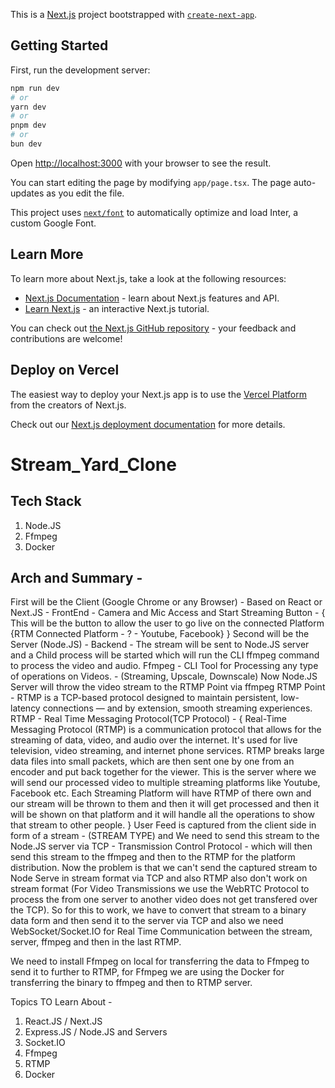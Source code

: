 This is a [Next.js](https://nextjs.org/) project bootstrapped with [`create-next-app`](https://github.com/vercel/next.js/tree/canary/packages/create-next-app).

## Getting Started

First, run the development server:

```bash
npm run dev
# or
yarn dev
# or
pnpm dev
# or
bun dev
```

Open [http://localhost:3000](http://localhost:3000) with your browser to see the result.

You can start editing the page by modifying `app/page.tsx`. The page auto-updates as you edit the file.

This project uses [`next/font`](https://nextjs.org/docs/basic-features/font-optimization) to automatically optimize and load Inter, a custom Google Font.

## Learn More

To learn more about Next.js, take a look at the following resources:

- [Next.js Documentation](https://nextjs.org/docs) - learn about Next.js features and API.
- [Learn Next.js](https://nextjs.org/learn) - an interactive Next.js tutorial.

You can check out [the Next.js GitHub repository](https://github.com/vercel/next.js/) - your feedback and contributions are welcome!

## Deploy on Vercel

The easiest way to deploy your Next.js app is to use the [Vercel Platform](https://vercel.com/new?utm_medium=default-template&filter=next.js&utm_source=create-next-app&utm_campaign=create-next-app-readme) from the creators of Next.js.

Check out our [Next.js deployment documentation](https://nextjs.org/docs/deployment) for more details.
# Stream_Yard_Clone

## Tech Stack
1. Node.JS
2. Ffmpeg
3. Docker  

## Arch and Summary - 
First will be the Client (Google Chrome or any Browser) - Based on React or Next.JS - FrontEnd - Camera and Mic Access and Start Streaming Button - {
    This will be the button to allow the user to go live on the connected Platform {RTM Connected Platform - ? - Youtube, Facebook} 
}
Second will be the Server (Node.JS) - Backend - The stream will be sent to Node.JS server and a Child process will be started which will run the CLI ffmpeg command to process the video and audio.
Ffmpeg - CLI Tool for Processing any type of operations on Videos. - (Streaming, Upscale, Downscale)
Now Node.JS Server will throw the video stream to the RTMP Point via ffmpeg
RTMP Point - RTMP is a TCP-based protocol designed to maintain persistent, low-latency connections — and by extension, smooth streaming experiences. RTMP - Real Time Messaging Protocol(TCP Protocol) - {
    Real-Time Messaging Protocol (RTMP) is a communication protocol that allows for the streaming of data, video, and audio over the internet. It's used for live television, video streaming, and internet phone services. RTMP breaks large data files into small packets, which are then sent one by one from an encoder and put back together for the viewer.
    This is the server where we will send our processed video to multiple streaming platforms like Youtube, Facebook etc.
    Each Streaming Platform will have RTMP of there own and our stream will be thrown to them and then it will get processed and then it will be shown on that platform and it will handle all the operations to show that stream to other people.
}
User Feed is captured from the client side in form of a stream - (STREAM TYPE) and We need to send this stream to the Node.JS server via TCP - Transmission Control Protocol - which will then send this stream to the ffmpeg and then to the RTMP for the platform distribution. Now the problem is that we can't send the captured stream to Node Serve in stream format via TCP and also RTMP also don't work on stream format (For Video Transmissions we use the WebRTC Protocol to process the from one server to another video does not get transfered over the TCP). So for this to work, we have to convert that stream to a binary data form and then send it to the server via TCP and also we need WebSocket/Socket.IO for Real Time Communication between the stream, server, ffmpeg and then in the last RTMP.

We need to install Ffmpeg on local for transferring the data to Ffmpeg to send it to further to RTMP, for Ffmpeg we are using the Docker for transferring the binary to ffmpeg and then to RTMP server.

Topics TO Learn About - 
1. React.JS / Next.JS
2. Express.JS / Node.JS and Servers
3. Socket.IO
4. Ffmpeg
5. RTMP
6. Docker